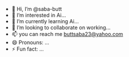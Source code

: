 - 👋 Hi, I’m @saba-butt
- 👀 I’m interested in Ai...
- 🌱 I’m currently learning Ai...
- 💞️ I’m looking to collaborate on working...
- 📫 you can reach me buttsaba23@yahoo.com
- 😄 Pronouns: ...
- ⚡ Fun fact: ...

<!---
saba-butt/saba-butt is a ✨ special ✨ repository because its `README.md` (this file) appears on your GitHub profile.
You can click the Preview link to take a look at your changes.
--->
